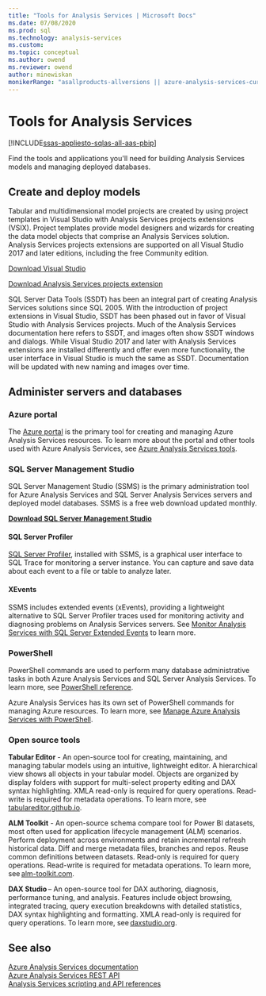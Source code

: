 ```yaml
---
title: "Tools for Analysis Services | Microsoft Docs"
ms.date: 07/08/2020
ms.prod: sql
ms.technology: analysis-services
ms.custom:
ms.topic: conceptual
ms.author: owend
ms.reviewer: owend
author: minewiskan
monikerRange: "asallproducts-allversions || azure-analysis-services-current || power-bi-premium-current || >= sql-analysis-services-2016"
---
```

# Tools for Analysis Services

[!INCLUDE[ssas-appliesto-sqlas-all-aas-pbip](includes/ssas-appliesto-sqlas-all-aas-pbip.md)]

  Find the tools and applications you'll need for building Analysis Services models and managing deployed databases.  

## Create and deploy models  

Tabular and multidimensional model projects are created by using project templates in Visual Studio with Analysis Services projects extensions (VSIX). Project templates provide model designers and wizards for creating the data model objects that comprise an Analysis Services solution. Analysis Services projects extensions are supported on all Visual Studio 2017 and later editions, including the free Community edition.

[Download Visual Studio](https://visualstudio.microsoft.com/downloads/)

[Download Analysis Services projects extension](https://marketplace.visualstudio.com/items?itemName=ProBITools.MicrosoftAnalysisServicesModelingProjects)

SQL Server Data Tools (SSDT) has been an integral part of creating Analysis Services solutions since SQL 2005. With the introduction of project extensions in Visual Studio, SSDT has been phased out in favor of Visual Studio with Analysis Services projects. Much of the Analysis Services documentation here refers to SSDT, and images often show SSDT windows and dialogs. While Visual Studio 2017 and later with Analysis Services extensions are installed differently and offer even more functionality, the user interface in Visual Studio is much the same as SSDT. Documentation will be updated with new naming and images over time.

## Administer servers and databases  

### Azure portal

The [Azure portal](https://portal.azure.com/) is the primary tool for creating and managing Azure Analysis Services resources. To learn more about the portal and other tools used with Azure Analysis Services, see [Azure Analysis Services tools](/azure/analysis-services/analysis-services-overview#use-the-tools-you-already-know).

### SQL Server Management Studio

 SQL Server Management Studio (SSMS) is the primary administration tool for Azure Analysis Services and SQL Server Analysis Services servers and deployed model databases. SSMS is a free web download updated monthly. 
  
**[Download SQL Server Management Studio](https://docs.microsoft.com/sql/ssms/download-sql-server-management-studio-ssms)** 
  
#### SQL Server Profiler 

 [SQL Server Profiler](/sql/tools/sql-server-profiler/sql-server-profiler), installed with SSMS, is a graphical user interface to SQL Trace for monitoring a server instance. You can capture and save data about each event to a file or table to analyze later. 

#### XEvents
  
 SSMS includes extended events (xEvents), providing a lightweight alternative to SQL Server Profiler traces used for monitoring activity and diagnosing problems on Analysis Services servers. See [Monitor Analysis Services with SQL Server Extended Events](../analysis-services/instances/monitor-analysis-services-with-sql-server-extended-events.md) to learn more.  
  
### PowerShell

 PowerShell commands are used to perform many database administrative tasks in both Azure Analysis Services and SQL Server Analysis Services. To learn more, see [PowerShell reference](../analysis-services/powershell/analysis-services-powershell-reference.md).

 Azure Analysis Services has its own set of PowerShell commands for managing Azure resources. To learn more, see [Manage Azure Analysis Services with PowerShell](/azure/analysis-services/analysis-services-powershell).

### Open source tools

**Tabular Editor** - An open-source tool for creating, maintaining, and managing tabular models using an intuitive, lightweight editor. A hierarchical view shows all objects in your tabular model. Objects are organized by display folders with support for multi-select property editing and DAX syntax highlighting. XMLA read-only is required for query operations. Read-write is required for metadata operations. To learn more, see [tabulareditor.github.io](https://tabulareditor.github.io/).

**ALM Toolkit** - An open-source schema compare tool for Power BI datasets, most often used for application lifecycle management (ALM) scenarios. Perform deployment across environments and retain incremental refresh historical data. Diff and merge metadata files, branches and repos. Reuse common definitions between datasets. Read-only is required for query operations. Read-write is required for metadata operations. To learn more, see [alm-toolkit.com](http://alm-toolkit.com/).

**DAX Studio** – An open-source tool for DAX authoring, diagnosis, performance tuning, and analysis. Features include object browsing, integrated tracing, query execution breakdowns with detailed statistics, DAX syntax highlighting and formatting. XMLA read-only is required for query operations. To learn more, see [daxstudio.org](https://daxstudio.org/).

## See also

 [Azure Analysis Services documentation](/azure/analysis-services/)   
 [Azure Analysis Services REST API](/rest/api/analysisservices/)   
 [Analysis Services scripting and API references](/bi-reference/)   


